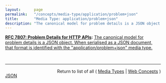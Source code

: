 ```yaml
---
layout:      page
permalink:   "/concepts/media-type/application/problem+json"
title:       "Media Type: application/problem+json"
description: "The canonical model for problem details is a JSON object. When serialised as a JSON document, that format is identified with the \"application/problem+json\" media type."
---
```


**[RFC 7807: Problem Details for HTTP APIs](/specs/IETF/RFC/7807 "This document defines a &#34;problem detail&#34; as a way to carry machine-readable details of errors in a HTTP response, to avoid the need to invent new error response formats for HTTP APIs."):** [The canonical model for problem details is a JSON object. When serialised as a JSON document, that format is identified with the "application/problem+json" media type.](http://tools.ietf.org/html/rfc7807#section-3 "Read documentation for Media Type &#34;application/problem+json&#34;")

<br/>
<hr/>

<p style="float : left"><a href="./application/problem+json.json" title="JSON representing this particular Web Concept value">JSON</a></p>
<p style="text-align: right">Return to list of all ( <a href="../media-types">Media Types</a> | <a href="../">Web Concepts</a> )</p>
